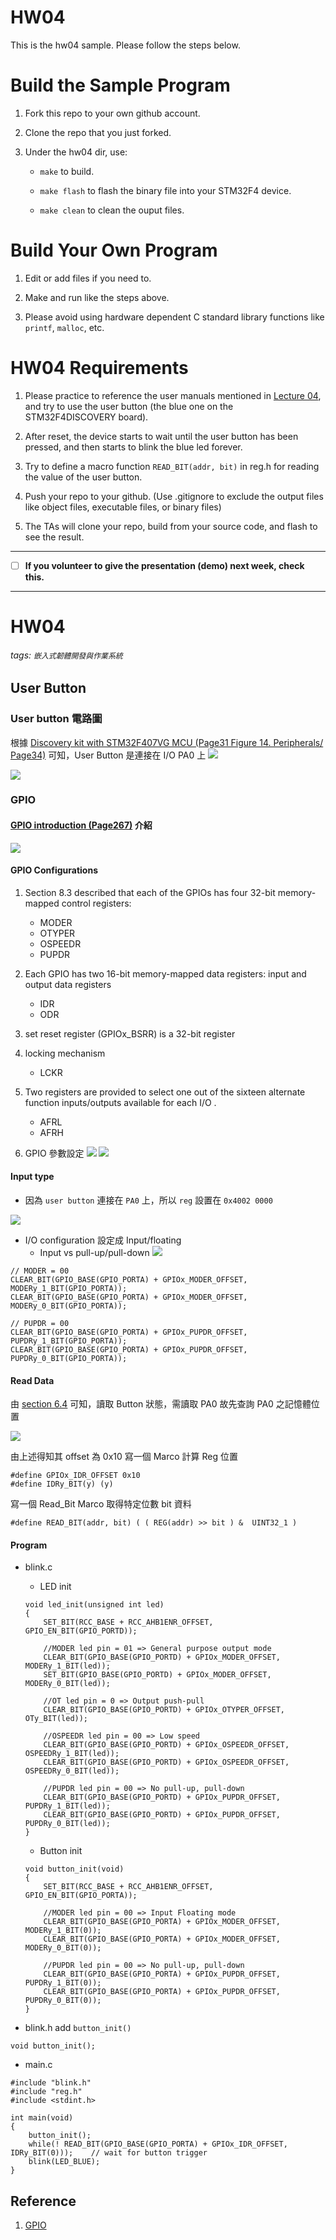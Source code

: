 HW04
===
This is the hw04 sample. Please follow the steps below.

# Build the Sample Program

1. Fork this repo to your own github account.

2. Clone the repo that you just forked.

3. Under the hw04 dir, use:

	* `make` to build.

	* `make flash` to flash the binary file into your STM32F4 device.

	* `make clean` to clean the ouput files.

# Build Your Own Program

1. Edit or add files if you need to.

2. Make and run like the steps above.

3. Please avoid using hardware dependent C standard library functions like `printf`, `malloc`, etc.

# HW04 Requirements

1. Please practice to reference the user manuals mentioned in [Lecture 04], and try to use the user button (the blue one on the STM32F4DISCOVERY board).

2. After reset, the device starts to wait until the user button has been pressed, and then starts to blink the blue led forever.

3. Try to define a macro function `READ_BIT(addr, bit)` in reg.h for reading the value of the user button.

4. Push your repo to your github. (Use .gitignore to exclude the output files like object files, executable files, or binary files)

5. The TAs will clone your repo, build from your source code, and flash to see the result.

[Lecture 04]: http://www.nc.es.ncku.edu.tw/course/embedded/04/

--------------------

- [ ] **If you volunteer to give the presentation (demo) next week, check this.**

--------------------

HW04
===
###### tags: `嵌入式韌體開發與作業系統`

## User Button
### User button 電路圖
根據 [Discovery kit with STM32F407VG MCU (Page31 Figure 14. Peripherals/ Page34)](http://www.nc.es.ncku.edu.tw/course/embedded/pdf/STM32F4DISCOVERY.pdf) 可知，User Button 是連接在 I/O PA0 上
![](https://i.imgur.com/xdLSQd0.png)


![](https://i.imgur.com/KeKwevX.png)

### GPIO 
#### [GPIO introduction (Page267)](http://www.nc.es.ncku.edu.tw/course/embedded/pdf/STM32F407_Reference_manual.pdf) 介紹

![](https://i.imgur.com/umN6Oul.png)

#### GPIO Configurations
1. Section 8.3 described that each of the GPIOs has four 32-bit memory-mapped control registers:
    * MODER
    * OTYPER
    * OSPEEDR
    * PUPDR

2. Each GPIO has two 16-bit memory-mapped data registers: input and output data registers 
    * IDR
    * ODR

3.  set reset register (GPIOx_BSRR) is a 32-bit register
4.  locking mechanism
    * LCKR
5. Two registers are provided to select one out of the sixteen alternate function inputs/outputs available for each I/O .
    * AFRL
    * AFRH

6. GPIO 參數設定
![](https://i.imgur.com/hnyBjQf.png)
![](https://i.imgur.com/1LCruEp.png)

#### Input type
* 因為 `user button` 連接在 `PA0` 上，所以 `reg` 設置在 `0x4002 0000`

![](https://i.imgur.com/FRNtAbZ.png)

* I/O configuration 設定成 Input/floating
    * Input vs pull-up/pull-down
    ![](https://i.imgur.com/WtTGJLP.png)
    
```
// MODER = 00 
CLEAR_BIT(GPIO_BASE(GPIO_PORTA) + GPIOx_MODER_OFFSET, MODERy_1_BIT(GPIO_PORTA));
CLEAR_BIT(GPIO_BASE(GPIO_PORTA) + GPIOx_MODER_OFFSET, MODERy_0_BIT(GPIO_PORTA));

// PUPDR = 00 
CLEAR_BIT(GPIO_BASE(GPIO_PORTA) + GPIOx_PUPDR_OFFSET, PUPDRy_1_BIT(GPIO_PORTA));
CLEAR_BIT(GPIO_BASE(GPIO_PORTA) + GPIOx_PUPDR_OFFSET, PUPDRy_0_BIT(GPIO_PORTA));
```

#### Read Data
由 [section 6.4](http://www.nc.es.ncku.edu.tw/course/embedded/pdf/STM32F407_Reference_manual.pdf) 可知，讀取 Button 狀態，需讀取 PA0 故先查詢 PA0 之記憶體位置 

![](https://i.imgur.com/nMr6fZ4.png)

由上述得知其 offset 為 0x10 寫一個 Marco 計算 Reg 位置
```
#define GPIOx_IDR_OFFSET 0x10
#define IDRy_BIT(y) (y)
```
寫一個 Read_Bit Marco 取得特定位數 bit 資料
```
#define READ_BIT(addr, bit) ( ( REG(addr) >> bit ) &  UINT32_1 )
```

#### Program
* blink.c
    * LED init
    ```C=1
    void led_init(unsigned int led)
    {
        SET_BIT(RCC_BASE + RCC_AHB1ENR_OFFSET, GPIO_EN_BIT(GPIO_PORTD));

        //MODER led pin = 01 => General purpose output mode
        CLEAR_BIT(GPIO_BASE(GPIO_PORTD) + GPIOx_MODER_OFFSET, MODERy_1_BIT(led));
        SET_BIT(GPIO_BASE(GPIO_PORTD) + GPIOx_MODER_OFFSET, MODERy_0_BIT(led));

        //OT led pin = 0 => Output push-pull
        CLEAR_BIT(GPIO_BASE(GPIO_PORTD) + GPIOx_OTYPER_OFFSET, OTy_BIT(led));

        //OSPEEDR led pin = 00 => Low speed
        CLEAR_BIT(GPIO_BASE(GPIO_PORTD) + GPIOx_OSPEEDR_OFFSET, OSPEEDRy_1_BIT(led));
        CLEAR_BIT(GPIO_BASE(GPIO_PORTD) + GPIOx_OSPEEDR_OFFSET, OSPEEDRy_0_BIT(led));

        //PUPDR led pin = 00 => No pull-up, pull-down
        CLEAR_BIT(GPIO_BASE(GPIO_PORTD) + GPIOx_PUPDR_OFFSET, PUPDRy_1_BIT(led));
        CLEAR_BIT(GPIO_BASE(GPIO_PORTD) + GPIOx_PUPDR_OFFSET, PUPDRy_0_BIT(led));
    }
    ```
    
    * Button init
    ```C=1
    void button_init(void)
    {
        SET_BIT(RCC_BASE + RCC_AHB1ENR_OFFSET, GPIO_EN_BIT(GPIO_PORTA));

        //MODER led pin = 00 => Input Floating mode
        CLEAR_BIT(GPIO_BASE(GPIO_PORTA) + GPIOx_MODER_OFFSET, MODERy_1_BIT(0));
        CLEAR_BIT(GPIO_BASE(GPIO_PORTA) + GPIOx_MODER_OFFSET, MODERy_0_BIT(0));

        //PUPDR led pin = 00 => No pull-up, pull-down
        CLEAR_BIT(GPIO_BASE(GPIO_PORTA) + GPIOx_PUPDR_OFFSET, PUPDRy_1_BIT(0));
        CLEAR_BIT(GPIO_BASE(GPIO_PORTA) + GPIOx_PUPDR_OFFSET, PUPDRy_0_BIT(0));
    }
    ```
* blink.h
add `button_init()`
```
void button_init();
```

* main.c
```C=1
#include "blink.h"
#include "reg.h"
#include <stdint.h>

int main(void)
{
	button_init();
	while(! READ_BIT(GPIO_BASE(GPIO_PORTA) + GPIOx_IDR_OFFSET, IDRy_BIT(0)));    // wait for button trigger
	blink(LED_BLUE);
}
```

## Reference
1. [GPIO](http://wiki.csie.ncku.edu.tw/embedded/GPIO)
